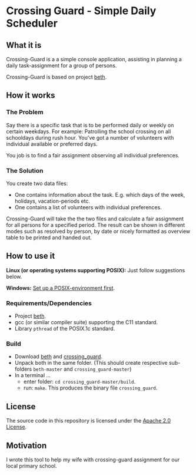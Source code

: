 # Crossing Guard - Simple Daily Scheduler

## What it is
Crossing-Guard is a a simple console application, assisting in planning a daily task-assignment for a group of persons.

Crossing-Guard is based on project [beth](https://github.com/johsteffens/beth).

## How it works

### The Problem
Say there is a specific task that is to be performed daily or weekly on certain weekdays. For example: Patrolling the school crossing on all schooldays during rush hour. You've got a number of volunteers with individual available or preferred days. 

You job is to find a fair assignment observing all individual preferences.

### The Solution
You create two data files:
   * One contains information about the task. E.g. which days of the week, holidays, vacation-periods etc.
   * One contains a list of volunteers with individual preferences.
   
Crossing-Guard will take the the two files and calculate a fair assignment for all persons for a specified period. The result can be shown in different modes such as resolved by person, by date or nicely formatted as overview table to be printed and handed out.

## How to use it
**Linux (or operating systems supporting POSIX):** Just follow suggestions below.

**Windows:** [Set up a POSIX-environment first](https://github.com/johsteffens/beth/wiki/Requirements#how-to-setup-a-posix-environment-for-beth-on-windows). 

### Requirements/Dependencies
   * Project [beth](https://github.com/johsteffens/beth).
   * gcc (or similar compiler suite) supporting the C11 standard.
   * Library `pthread` of the POSIX.1c standard.

### Build
   * Download [beth](https://github.com/johsteffens/beth) and [crossing_guard](https://github.com/johsteffens/crossing_guard). 
   * Unpack both in the same folder. (This should create respective sub-folders `beth-master` and `crossing_guard-master`)
   * In a terminal ...
      * enter folder: `cd crossing_guard-master/build`.
      * run: `make`. This produces the binary file `crossing_guard`.

## License
The source code in this repository is licensed under the [Apache 2.0 License](https://github.com/johsteffens/crossing_guard/blob/master/LICENSE).

## Motivation

I wrote this tool to help my wife with crossing-guard assignment for our local primary school.
